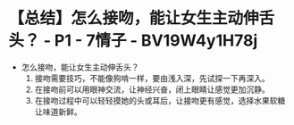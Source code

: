 # 【总结】怎么接吻，能让女生主动伸舌头？ - P1 - 7情子 - BV19W4y1H78j

-   怎么接吻，能让女生主动伸舌头？
    1.  接吻需要技巧，不能像狗啃一样，要由浅入深，先试探一下再深入。
    2.  在接吻前可以用眼神交流，让神经兴奋，闭上眼睛让感觉更加沉静。
    3.  在接吻过程中可以轻轻摸她的头或耳后，让接吻更有感觉，选择水果软糖让味道新鲜。